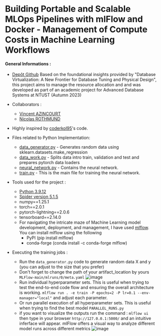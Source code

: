 # Building Portable and Scalable MLOps Pipelines with mlFlow and Docker - Management of Compute Costs in Machine Learning Workflows 

#### General Informations :

* [Depôt Github](https://github.com/Wiiz971/mlFlow/)
   Based on the foundational insights provided by "Database Virtualization: A New Frontier for Database Tuning and Physical Design", this project aims to manage the resource allocation and and was developed as part of an academic project for Advanced Database Systems at NTUST (Autumn 2023)
* Collaborators  :
    * [Vincent AZINCOURT](https://github.com/Wiiz971)
    *  [Nicolas ROTHMUND](https://github.com/nicolasrothmund)
   
      
* Highly inspired by [coderkol95](https://github.com/coderkol95)'s code.
  
* Files related to Python Implementation:
    * [data_generator.py](https://github.com/Wiiz971/mlFlow/blob/main/src/data_generator.py) - Generates random data using sklearn.datasets.make_regression
    * [data_work.py](https://github.com/Wiiz971/mlFlow/blob/main/src/data_work.py) - Splits data intro train, validation and test and prepares pytorch data loaders
    * [neural_network.py](https://github.com/Wiiz971/mlFlow/blob/main/src/neural_network.py) - Contains the neural network.
    * [train.py](https://github.com/Wiiz971/mlFlow/blob/main/src/train.py) - This is the main file for training the neural network.


* Tools used for the project :
    * [Python 3.9.12](https://www.python.org/downloads/release/python-3912/)
    * [Spider version 5.1.5](https://www.spyder-ide.org/)
    * numpy==1.25.1
    * torch==2.0.1
    * pytorch-lightning==2.0.6
    * tensorboard==2.14.0
    * For navigating the intricate maze of Machine Learning model development, deployment, and management, I have used [mlflow](https://mlflow.org). You can install mlflow using the following
       * PyPI (pip install mlflow)
       * conda-forge (conda install -c conda-forge mlflow)

* Executing the training jobs :
   * Run the ```data_generator.py``` code to generate random data X and y (you can adjust to the size that you prefer)
   * Don't forget to change the path of your artifact_location by yours ````MLFlow-main/mlruns/0/meta.yaml```` ![image](https://github.com/Wiiz971/mlFlow/assets/47423231/173dc794-9d42-4533-9137-0958b67fc736)
   * Run individual hyperparameter sets. This is useful when trying to test the end-to-end code flow and ensuring the overall architecture is working. ```mlflow run . -e train -P epochs=2 -P lr=0.1 --env-manager="local"``` and adjust each parameter.
   * Or run parallel execution of all hyperparameter sets. This is useful when trying to find the best model ```PARALLEL_RUNS.py```
   * if you want to visualize the outputs run the command : ```mlflow ui``` then type in your browser ```http://127.0.0.1:5000/``` and an intuitive inferface will appear. mlFlow offers a visual way to analyze different model runs across different metrics 
     ![image](https://github.com/Wiiz971/mlFlow/assets/47423231/b0986cc4-f7fc-41da-a179-f100c02469c1)





                                    
